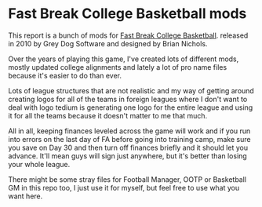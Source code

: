 # Fast Break College Basketball mods


This report is a bunch of mods for [Fast Break College Basketball](http://greydogsoftware.com/fast-break-college-basketball). released in 2010 by Grey Dog Software and designed by Brian Nichols.

Over the years of playing this game, I've created lots of different mods, mostly updated college alignments and lately a lot of pro name files because it's easier to do than ever. 

Lots of league structures that are not realistic and my way of getting around creating logos for all of the teams in foreign leagues where I don't want to deal with logo tedium is generating one logo for the entire league and using it for all the teams because it doesn't matter to me that much. 

All in all, keeping finances leveled across the game will work and if you run into errors on the last day of FA before going into training camp, make sure you save on Day 30 and then turn off finances briefly and it should let you advance. It'll mean guys will sign just anywhere, but it's better than losing your whole league. 

There might be some stray files for Football Manager, OOTP or Basketball GM in this repo too, I just use it for myself, but feel free to use what you want here. 
